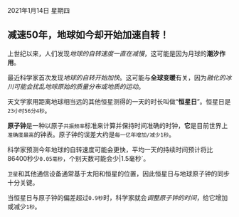 2021年1月14日 星期四
## 减速50年，地球如今却开始加速自转！

上世纪以来，人们发现*地球的自转速度一直在减慢*，这可能是因为月球的**潮汐作用**。

最近科学家首次发现*地球的自转开始加快*。这可能与**全球变暖**有关，因为*融化的冰川可能会扰乱地球原始的质量分布或地质的运动*。

天文学家用距离地球相当远的其他恒星测得的一天的时长叫做“**恒星日**”。恒星日是`23小时56分4秒`。

**原子钟**是一种以原子`共振频率`标准来计算并保持时间准确的时钟，**它**是目前世界上`准确度最高`的钟表。原子钟的误差大约是`每一亿年增加/减少1秒`。

科学家预测今年地球的自转速度可能会更快，平均一天的持续时间预计将比86400秒少`0.05毫秒`，个别天数可能会少|1.5毫秒`。

`卫星`和其他通信设备通常基于太阳和恒星的位置，因此恒星日与地球原子钟的同步十分关键。

当恒星日与原子钟的偏差超过`0.9秒`时，科学家就会*调整原子钟的时间*，给它增加或减少`1秒`。




